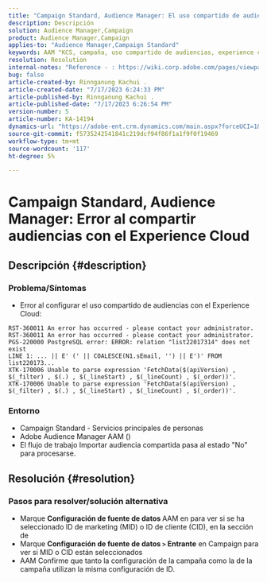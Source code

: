```yaml
---
title: "Campaign Standard, Audience Manager: El uso compartido de audiencias con el Experience Cloud falla con un error"
description: Descripción
solution: Audience Manager,Campaign
product: Audience Manager,Campaign
applies-to: "Audience Manager,Campaign Standard"
keywords: AAM "KCS, campaña, uso compartido de audiencias, experience cloud, error,"
resolution: Resolution
internal-notes: "Reference - : https://wiki.corp.adobe.com/pages/viewpage.action?pageId=1061261145#space-menu-link-content  Resolved in - https://jira.corp.adobe.com/browse/CAMP-34744"
bug: false
article-created-by: Rinnganung Kachui .
article-created-date: "7/17/2023 6:24:33 PM"
article-published-by: Rinnganung Kachui .
article-published-date: "7/17/2023 6:26:54 PM"
version-number: 5
article-number: KA-14194
dynamics-url: "https://adobe-ent.crm.dynamics.com/main.aspx?forceUCI=1&pagetype=entityrecord&etn=knowledgearticle&id=ea99b329-cf24-ee11-9cbd-6045bd0065f9"
source-git-commit: f5735242541841c219dcf94f86f1a1f9f0f19469
workflow-type: tm+mt
source-wordcount: '117'
ht-degree: 5%

---
```


# Campaign Standard, Audience Manager: Error al compartir audiencias con el Experience Cloud

## Descripción {#description}




### Problema/Síntomas



- Error al configurar el uso compartido de audiencias con el Experience Cloud:



```
RST-360011 An error has occurred - please contact your administrator.
RST-360011 An error has occurred - please contact your administrator.
PGS-220000 PostgreSQL error: ERROR: relation "list22017314" does not exist
LINE 1: ... || E' (' || COALESCE(N1.sEmail, '') || E')' FROM list220173...
XTK-170006 Unable to parse expression 'FetchData($(apiVersion) , $(_filter) , $(.) , $(_lineStart) , $(_lineCount) , $(_order))'.
XTK-170006 Unable to parse expression 'FetchData($(apiVersion) , $(_filter) , $(.) , $(_lineStart) , $(_lineCount) , $(_order))'.
```






### Entorno



- Campaign Standard - Servicios principales de personas
- Adobe Audience Manager AAM ()
- El flujo de trabajo Importar audiencia compartida pasa al estado &quot;No&quot; para procesarse.









## Resolución {#resolution}




### Pasos para resolver/solución alternativa



- Marque <b>Configuración de fuente de datos </b>AAM en para ver si se ha seleccionado ID de marketing (MID) o ID de cliente (CID), en la sección de
- Marque <b>Configuración de fuente de datos `>`  Entrante</b> en Campaign para ver si MID o CID están seleccionados
- AAM Confirme que tanto la configuración de la campaña como la de la campaña utilizan la misma configuración de ID.











